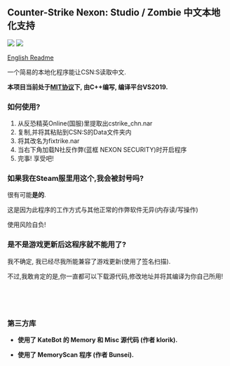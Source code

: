## Counter-Strike Nexon: Studio / Zombie 中文本地化支持

[![](https://img.shields.io/badge/许可证-MIT-green)](./LICENSE_CN)
[![](https://img.shields.io/badge/发行版本-1.1-green)](https://github.com/dounai2333/CSNS-Chinese-Localization/releases/tag/1.1)

[English Readme](./README.md)

一个简易的本地化程序能让CSN:S读取中文.

**本项目当前处于[MIT协议](./LICENSE_CN)下, 由C++编写, 编译平台VS2019.**

### 如何使用?
1. 从反恐精英Online(国服)里提取出cstrike_chn.nar
2. 复制,并将其粘贴到CSN:S的Data文件夹内
3. 将其改名为fixtrike.nar
4. 当右下角加载N社反作弊(蓝框 NEXON SECURITY)时开启程序
5. 完事! 享受吧!

### 如果我在Steam服里用这个,我会被封号吗?
很有可能**是的**.

这是因为此程序的工作方式与其他正常的作弊软件无异(内存读/写操作)

使用风险自负!

### 是不是游戏更新后这程序就不能用了?
我不确定, 我已经尽我所能兼容了游戏更新(使用了签名扫描).

不过,我敢肯定的是,你一直都可以下载源代码,修改地址并将其编译为你自己所用!

‮

‮

### 第三方库

- **使用了 KateBot 的 Memory 和 Misc 源代码 (作者 klorik).**

- **使用了 MemoryScan 程序 (作者 Bunsei).**
